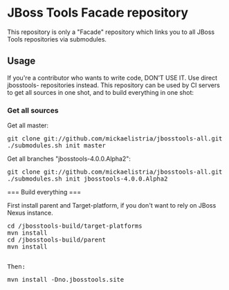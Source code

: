 # JBoss Tools Facade repository

This repository is only a "Facade" repository which links you to all JBoss Tools repositories via submodules.

## Usage

If you're a contributor who wants to write code, DON'T USE IT. Use direct jbosstools-<module> repositories instead.
This repository can be used by CI servers to get all sources in one shot, and to build everything in one shot:

### Get all sources

Get all master:
<pre>
git clone git://github.com/mickaelistria/jbosstools-all.git
./submodules.sh init master
</pre>

Get all branches "jbosstools-4.0.0.Alpha2":
<pre>
git clone git://github.com/mickaelistria/jbosstools-all.git
./submodules.sh init jbosstools-4.0.0.Alpha2
</pre>

=== Build everything ===

First install parent and Target-platform, if you don't want to rely on JBoss Nexus instance.
<pre>
cd <repo>/jbosstools-build/target-platforms
mvn install
cd <repo>/jbosstools-build/parent
mvn install
<pre>

Then:
<pre>
mvn install -Dno.jbosstools.site
</pre>
